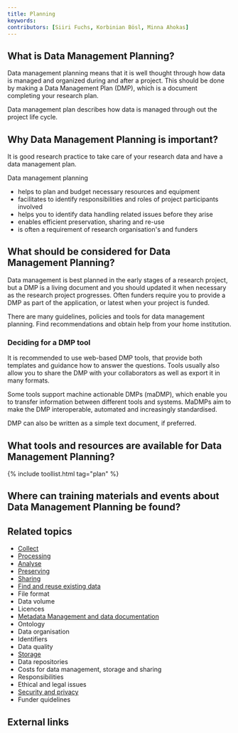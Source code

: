 ```yaml
---
title: Planning
keywords:
contributors: [Siiri Fuchs, Korbinian Bösl, Minna Ahokas]
---
```


## What is Data Management Planning?
Data management planning means that it is well thought through how data is managed and organized during and after a project. This should be done by making a Data Management Plan (DMP), which is a document completing your research plan. 

Data management plan describes how data is managed through out the project life cycle.

## Why Data Management Planning is important?
It is good research practice to take care of your research data and have a data management plan. 

Data management planning

* helps to plan and budget necessary resources and equipment
* facilitates to identify responsibilities and roles of project participants involved
* helps you to identify data handling related issues before they arise
* enables efficient preservation, sharing and re-use
* is often a requirement of research organisation's and funders


## What should be considered for Data Management Planning?
Data management is best planned in the early stages of a research project, but a DMP is a living document and you should updated it when necessary as the research project progresses. Often funders require you to provide a DMP as part of the application, or latest when your project is funded.

There are many guidelines, policies and tools for data management planning. Find recommendations and obtain help from your home institution. 


### Deciding for a DMP tool

It is recommended to use web-based DMP tools, that provide both templates and guidance how to answer the questions. Tools usually also allow you to share the DMP with your collaborators as well as export it in many formats. 

Some tools support machine actionable DMPs (maDMP), which enable you to transfer information between different tools and systems. 
MaDMPs aim to make the DMP interoperable, automated and increasingly standardised.

DMP can also be written as a simple text document, if preferred.


## What tools and resources are available for Data Management Planning?

{% include toollist.html tag="plan" %}

## Where can training materials and events about Data Management Planning be found?

## Related topics

* [Collect](collecting)
* [Processing](processing)
* [Analyse](analysing)
* [Preserving](preserving)
* [Sharing](sharing)
* [Find and reuse existing data](reusing)
* File format
* Data volume
* Licences
* [Metadata Management and data documentation](metadata_management)
* Ontology
* Data organisation
* Identifiers
* Data quality
* [Storage](storage)
* Data repositories
* Costs for data management, storage and sharing
* Responsibilities
* Ethical and legal issues
* [Security and privacy](security_and_privacy)
* Funder quidelines

## External links

